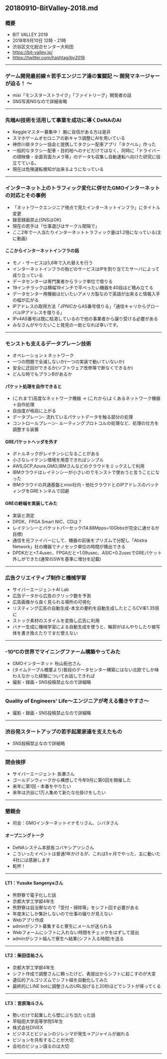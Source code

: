 20180910-BitValley-2018.md
-----

### 概要

* BIT VALLEY 2018
* 2018年9月10日 12時 - 21時
* 渋谷区文化総合センター大和田
* https://bit-valley.jp/
* https://twitter.com/hashtag/bv2018

-----

### ゲーム開発最前線☆若手エンジニア達の奮闘記 〜 開発マネージャーが迫る！ 〜

* mixi「モンスターストライク」「ファイトリーグ」開発者の話
* SNS写真NGなので詳細省略

-----

### 先端AI技術を活用して事業を成功に導くDeNAのAI

* Keggleマスター募集中！ 腕に自信がある方は是非
* スマホゲームオセロニアの新キャラ調整にAIを用いている
* 神奈川県タクシー協会と提携してタクシー配車アプリ「タクベル」作った
* 一般的なタクシー配車・目的地へのナビだけではなく、同時に「ドライバーの顔映像・全面背面カメラ等」のデータも収集し自動運転へ向けた研究に役立てている。
* 現在は危険運転検知が出来るようになっている

-----

### インターネット上のトラフィック変化に併せたGMOインターネットの対応とその事例

* 「ネットワークエンジニア視点で見たインターネットインフラ」にタイトル変更
* 録音録画禁止(SNSはOK)
* 現在の若手は「仕事選びはサークル間隔で」
* ここ2年で一人当たりインターネットトラフィック量は1.2倍になっている(主に動画)

#### ここからインターネットインフラの話
* モノ・サービスは5,6年で入れ替えを行う
* インターネットインフラの殆どのサービスはIPを割り当てたサーバによって成り立っている
* データセンターは専門業者からラック単位で借りる
* 19インチラックは横幅19インチで平ぺったい機器を40段ほど積み立てる
* データセンター用機器はだいたいアメリカ製なので英語が出来ると情報入手の幅が広がる
* IPアドレスの取得方法「JPNICからAS番号借りる」「通信キャリからグローバルIPアドレスを借りる」
* IPv4AS番号は既に枯渇しているので他の事業者から譲り受ける必要がある
* みなさんがやりたいこと発見の一助となれば幸いです。

-----

### モンストも支えるデータプレーン技術

* オペレーション x ネットワーク
* 一つの問題で全滅しないか(一つの実装で動いていないか)
* 安全に迂回ができるか(ソフトウェア改修等で断なくできるか)
* どんな時でもプランBがあるか

#### パケット処理を自作できると
* (これまで)高度なネットワーク機器 → (これから)よくあるネットワーク機器＋自作処理
* 自由度が格段に上がる
* データプレーン- 流れているパケットデータを触る部分の処理
* コントロールプレーン- ルーティングプロトコルの処理など、処理の仕方を調整する装置

#### GREパケットヘッダを外す
* ボトルネックがレイテンシになることがある
* 小さなレイテンシ環境を用意できればシンプル
* AWS,GCP,Azure,GMO,IBMさんなどのクラウドをミックスして利用
* IBMクラウドはレイテンシーが小さいのでモンストで使おうと言うことになった
* IBMクラウドの共通基盤とmixi社内・他社クラウドとのIPアドレスのバッティングをGREトンネルで回避

#### GREの終端を実装してみた
* 実装と測定
* DPDK、FPGA Smart NIC、CDは？
* レイテンシーとパケットパーセック(14.88Mpps=10Gbbsが完全に通せるが目標)
* 通信を光ファイバーにして、機器の前後をプリズムで分配し「Atistra Network」社の機器でナノセック単位の時間が検出できる
* DPDKだと+7.4usec、FPGAだと+1.09usec、ASIC+0.2usecでGREパケット外しができた(通常のSWを基準に増分を記載)

-----

### 広告クリエイティブ制作と機械学習

* サイバーエージェントAI Lab
* 広告データから広告のクリック数を予測
* 広告画像から良く見られる場所の可視化
* リスティング広告の自動生成-本文の要約を自動生成したところCV率1.35倍に
* ストック素材のスタイルを変換し広告に利用
* バナー生成に機械学習による自動生成を使うと、輪郭がぼんやりしたり被写体を書き換えたりでまだ使えない

-----

### -10℃の世界でマイニングファーム構築やってみた

* GMOインターネット 秋山拓也さん
* (タイムテーブル概要より)普段のデータセンター構築にはない北欧でしか味わえなかった経験についてお話しできれば
* 撮影・録画・SNS投稿禁止なので詳細略

-----

### Quality of Engineers' Life〜エンジニアが考える働きやすさ〜

* 撮影・録画・SNS投稿禁止なので詳細略

-----

### 渋谷発スタートアップの若手起業家達を支えたもの

* SNS投稿禁止なので詳細略

-----

### 閉会挨拶

* サイバーエージェント 長瀬さん
* ゴールデンウィークから構想して今年9月に第0回を開催した
* 来年に第1回・本番をやりたい
* 来年は渋谷に1万人集めて新たな仕掛けをしたい

-----

### 懇親会

* 司会：GMOインターネットイナモリさん、シバタさん

#### オープニングトーク
* DeNAシステム本部長コバヤシアツシさん
* こういったイベントは普通1年かけるが、これは5ヶ月でやった、主に動いた4社には感謝します
* 乾杯！

-----

#### LT1：Yusuke Sangenyaさん

* 熊野寮で電子化した話
* 京都大学工学部4年生
* 熊野寮は自治寮なので「受付・掃除等」をシフト回す必要がある
* 年度末にしか集計しないので仕事の偏りが見えない
* Webアプリ作成
* adminがシフト募集すると寮生にメールが送られる
* Webフォームにシフトに入れない時間をチェックをはずして提出
* adminがシフト組んで寮生へ結果(シフト入る時間)を送る

-----

#### LT2：柴田佳祐さん

* 京都大学工学部4年生
* シフト作成で調整さんに頼ったけど、表提出からシフトに起こすのが大変
* 遺伝的アルゴリズムでシフト組を自動化してみた
* 最終的にLINE botに調整さんのURL投げると20秒ほどでシフトが帰ってくる

-----

#### LT3：宮原海斗さん

* 勢いだけで起業したら壁にぶち当たった話
* 早稲田大学高等学院5年生
* 株式会社DIVEX
* ビジネスとビジョンのジレンマが発生→アジャイルが崩れる
* ビジョンを共有することが大切
* 会社のビジョン語るのは大切

-----
